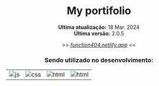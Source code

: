 <div align='center'>
    <h1>My portifolio</h1>
</div>

<div align='center'>
    <p><strong>Ultima atualização:</strong> 18 Mar. 2024<br><strong>Última versão:</strong> 2.0.5</p>
    <p>>> <a target='_blank' href='https://function404.netlify.app'><i>function404.netlify.app</i></a> <<</p>
</div>
<div align='center'>
    <h3>Sendo utilizado no desenvolvimento:</h3>
    <table>
        <tr>
            <td>
                <img src="https://img.shields.io/badge/nextjs-000.svg?style=for-the-badge&logo=next.js&logoColor=ffffff" alt="js">
            </td>
            <td>
                <img src="https://img.shields.io/badge/CSS3-206991?&style=for-the-badge&logo=css3&logoColor=white" target="_blank" alt="css">
            </td>
             <td>
                <img src="https://img.shields.io/badge/JavaScript-ffee00?&style=for-the-badge&logo=javascript&logoColor=000000" alt="html">
            </td>
            <td>
                <img src="https://img.shields.io/badge/HTML5-ff7f36?style=for-the-badge&logo=html5&logoColor=fff" alt="html">
            </td>
        </tr>
    </table>
</div>
